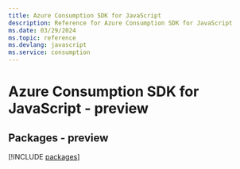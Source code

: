 ```yaml
---
title: Azure Consumption SDK for JavaScript
description: Reference for Azure Consumption SDK for JavaScript
ms.date: 03/29/2024
ms.topic: reference
ms.devlang: javascript
ms.service: consumption
---
```

# Azure Consumption SDK for JavaScript - preview
## Packages - preview
[!INCLUDE [packages](consumption-index.md)]